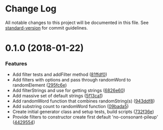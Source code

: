 # Change Log

All notable changes to this project will be documented in this file. See [standard-version](https://github.com/conventional-changelog/standard-version) for commit guidelines.

<a name="0.1.0"></a>
# 0.1.0 (2018-01-22)


### Features

* Add filter tests and addFilter method ([81ffdf0](https://github.com/ndchristie/jabber-generator/commit/81ffdf0))
* Add filters with options and pass through randomWord to randomElement ([295fc6e](https://github.com/ndchristie/jabber-generator/commit/295fc6e))
* Add filterStrings and use for getting strings ([6826e60](https://github.com/ndchristie/jabber-generator/commit/6826e60))
* Add massive set of default strings ([5f13ca1](https://github.com/ndchristie/jabber-generator/commit/5f13ca1))
* Add randomWord function that combines randomString(s) ([943ddf8](https://github.com/ndchristie/jabber-generator/commit/943ddf8))
* Add substring count to randomWord function ([09bada5](https://github.com/ndchristie/jabber-generator/commit/09bada5))
* Create initial generator class and setup tests, build scripts ([732f36e](https://github.com/ndchristie/jabber-generator/commit/732f36e))
* Provide filters to constructor create first default 'no-consonant-pileup' ([4429554](https://github.com/ndchristie/jabber-generator/commit/4429554))
